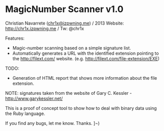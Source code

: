 MagicNumber Scanner v1.0 
================================
Christian Navarrete (chr1x@izpwning.me) / 2013
Website: http://chr1x.izpwning.me / Tw: @chr1x

Features:
- Magic-number scanning based on a simple signature list.
- Automatically generates a URL with the identified extension pointing to the http://filext.com/ website. 
  (e.g. http://filext.com/file-extension/EXE)

TODO:
- Generation of HTML report that shows more information about the file extension.

NOTE: signatures taken from the website of Gary C. Kessler - http://www.garykessler.net/

This is a proof of concept tool to show how to deal with binary data using the Ruby language.

If you find any bugs, let me know. Thanks. ]¬)
